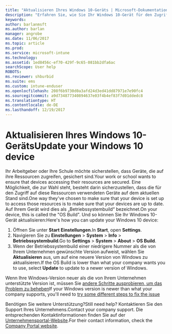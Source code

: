 ```yaml
---
title: "Aktualisieren Ihres Windows 10-Geräts | Microsoft-Dokumentation"
description: "Erfahren Sie, wie Sie Ihr Windows 10-Gerät für den Zugriff auf Unternehmensressourcen aktualisieren."
keywords: 
author: barlanmsft
ms.author: barlan
manager: angrobe
ms.date: 11/06/2017
ms.topic: article
ms.prod: 
ms.service: microsoft-intune
ms.technology: 
ms.assetid: 1ed8456c-ef70-429f-9c65-081bb2dfa6ac
searchScope: User help
ROBOTS: 
ms.reviewer: shburbid
ms.suite: ems
ms.custom: intune-enduser
ms.openlocfilehash: 208f6b9730d0a3afd24d3ed41dd87971e7e90fc4
ms.sourcegitcommit: a9d734877340894637e03f4b4ef83f7d01ddedc8
ms.translationtype: HT
ms.contentlocale: de-DE
ms.lasthandoff: 12/19/2017
---
```

# <a name="update-your-windows-10-device"></a><span data-ttu-id="feadf-103">Aktualisieren Ihres Windows 10-Geräts</span><span class="sxs-lookup"><span data-stu-id="feadf-103">Update your Windows 10 device</span></span>

<span data-ttu-id="feadf-104">Ihr Arbeitgeber oder Ihre Schule möchte sicherstellen, dass Geräte, die auf ihre Ressourcen zugreifen, gesichert sind.</span><span class="sxs-lookup"><span data-stu-id="feadf-104">Your work or school wants to ensure that devices accessing their resources are secured.</span></span> <span data-ttu-id="feadf-105">Eine Möglichkeit, die zur Wahl steht, besteht darin sicherzustellen, dass die für den Zugriff auf diese Ressourcen verwendeten Geräte auf dem aktuellen Stand sind.</span><span class="sxs-lookup"><span data-stu-id="feadf-105">One way they've chosen to make sure that your device is set up to access those resources is to make sure that your devices are up to date.</span></span> <span data-ttu-id="feadf-106">Auf Ihrem Gerät wird dies als „Betriebssystembuild“ bezeichnet.</span><span class="sxs-lookup"><span data-stu-id="feadf-106">On your device, this is called the "OS Build".</span></span> <span data-ttu-id="feadf-107">Und so können Sie Ihr Windows 10-Gerät aktualisieren:</span><span class="sxs-lookup"><span data-stu-id="feadf-107">Here's how you can update your Windows 10 device:</span></span>

1. <span data-ttu-id="feadf-108">Öffnen Sie unter **Start** **Einstellungen**.</span><span class="sxs-lookup"><span data-stu-id="feadf-108">In **Start**, open **Settings**.</span></span>
2. <span data-ttu-id="feadf-109">Navigieren Sie zu **Einstellungen** > **System** > **Info** > **Betriebssystembuild**.</span><span class="sxs-lookup"><span data-stu-id="feadf-109">Go to **Settings** > **System** > **About** > **OS Build**.</span></span>
3. <span data-ttu-id="feadf-110">Wenn der Betriebssystembuild einer niedrigere Nummer als die von Ihrem Unternehmen gewünschte Version aufweist, wählen Sie **Aktualisieren** aus, um auf eine neuere Version von Windows zu aktualisieren.</span><span class="sxs-lookup"><span data-stu-id="feadf-110">If the OS Build is lower than what your company wants you to use, select **Update** to update to a newer version of Windows.</span></span>

<span data-ttu-id="feadf-111">Wenn Ihre Windows-Version neuer als die von Ihrem Unternehmen unterstützte Version ist, müssen Sie [andere Schritte ausprobieren, um das Problem zu beheben](your-windows-version-isnt-yet-supported.md)</span><span class="sxs-lookup"><span data-stu-id="feadf-111">If your Windows version is newer than what your company supports, you'll need to [try some different steps to fix the issue](your-windows-version-isnt-yet-supported.md)</span></span>

<span data-ttu-id="feadf-112">Benötigen Sie weitere Unterstützung?</span><span class="sxs-lookup"><span data-stu-id="feadf-112">Still need help?</span></span> <span data-ttu-id="feadf-113">Kontaktieren Sie den Support Ihres Unternehmens.</span><span class="sxs-lookup"><span data-stu-id="feadf-113">Contact your company support.</span></span> <span data-ttu-id="feadf-114">Die entsprechenden Kontaktinformationen finden Sie auf der [Unternehmensportal-Website](https://portal.manage.microsoft.com#HelpDeskDialog).</span><span class="sxs-lookup"><span data-stu-id="feadf-114">For their contact information, check the [Company Portal website](https://portal.manage.microsoft.com#HelpDeskDialog).</span></span>
